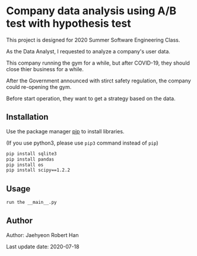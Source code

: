 # Company data analysis using A/B test with hypothesis test

This project is designed for 2020 Summer Software Engineering Class.

As the Data Analyst, I requested to analyze a company's user data. 

This company running the gym for a while, but after COVID-19, they should close thier business for a while. 

After the Government announced with stirct safety regulation, the company could re-opening the gym.

Before start operation, they want to get a strategy based on the data.

## Installation

Use the package manager [pip](https://pip.pypa.io/en/stable/) to install libraries.

(If you use python3, please use `pip3` command instead of `pip`)

```bash
pip install sqlite3
pip install pandas
pip install os
pip install scipy==1.2.2
```

## Usage

```python
run the __main__.py
````

## Author
Author: Jaehyeon Robert Han

Last update date: 2020-07-18